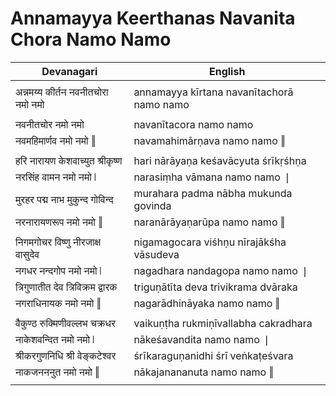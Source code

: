 # Annamayya Keerthanas Navanita Chora Namo Namo

| Devanagari | English |
| ------ | ------ |
|  |  |
| अन्नमय्य कीर्तन नवनीतचोरा नमो नमो   | annamayya kīrtana navanītachorā namo namo   |
|  |  |
| नवनीतचोर नमो नमो   | navanītacora namo namo   |
| नवमहिमार्णव नमो नमो ‖   | navamahimārṇava namo namo ‖   |
|  |  |
| हरि नारायण केशवाच्युत श्रीकृष्ण   | hari nārāyaṇa keśavācyuta śrīkṛśhṇa   |
| नरसिंह वामन नमो नमो ❘   | narasiṃha vāmana namo namo ❘   |
| मुरहर पद्म नाभ मुकुन्द गोविन्द   | murahara padma nābha mukunda govinda   |
| नरनारायणरूप नमो नमो ‖   | naranārāyaṇarūpa namo namo ‖   |
|  |  |
| निगमगोचर विष्णु नीरजाक्ष वासुदेव   | nigamagocara viśhṇu nīrajākśha vāsudeva   |
| नगधर नन्दगोप नमो नमो ❘   | nagadhara nandagopa namo namo ❘   |
| त्रिगुणातीत देव त्रिविक्रम द्वारक   | triguṇātīta deva trivikrama dvāraka   |
| नगराधिनायक नमो नमो ‖   | nagarādhināyaka namo namo ‖   |
|  |  |
| वैकुण्ठ रुक्मिणीवल्लभ चक्रधर   | vaikuṇṭha rukmiṇīvallabha cakradhara   |
| नाकेशवन्दित नमो नमो ❘   | nākeśavandita namo namo ❘   |
| श्रीकरगुणनिधि श्री वेङ्कटेश्वर   | śrīkaraguṇanidhi śrī veṅkaṭeśvara   |
| नाकजनननुत नमो नमो ‖   | nākajanananuta namo namo ‖   |
|  |  |
